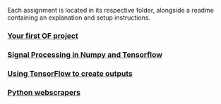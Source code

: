 
Each assignment is located in its respective folder, alongside a readme containing an explanation and setup instructions.

### [Your first OF project](https://github.com/moritzsalla/micklabs/tree/master/jsToOF)

### [Signal Processing in Numpy and Tensorflow](https://github.com/moritzsalla/micklabs/tree/master/processingImages)

### [Using TensorFlow to create outputs](https://github.com/moritzsalla/micklabs/tree/master/styleTransfer)

### [Python webscrapers](https://github.com/moritzsalla/micklabs/tree/master/webScraper)
